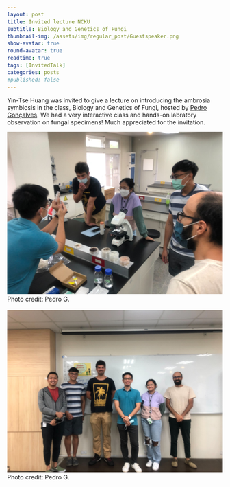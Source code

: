 ```yaml
---
layout: post
title: Invited lecture NCKU
subtitle: Biology and Genetics of Fungi 
thumbnail-img: /assets/img/regular_post/Guestspeaker.png
show-avatar: true
round-avatar: true
readtime: true
tags: [InvitedTalk]
categories: posts
#published: false
---
```


Yin-Tse Huang was invited to give a lecture on introducing the ambrosia symbiosis in the class, Biology and Genetics of Fungi, hosted by [Pedro Gonçalves](https://www.goncalves-lab.com/home). 
We had a very interactive class and hands-on labratory observation on fungal specimens! Much appreciated for the invitation.<br>

![](/assets/img/regular_post/2022NCKUlecture1.jpg)<br>
Photo credit: Pedro G.<br>
<br>
![](/assets/img/regular_post/2022NCKUlecture2.jpg)<br>
Photo credit: Pedro G.<br>
